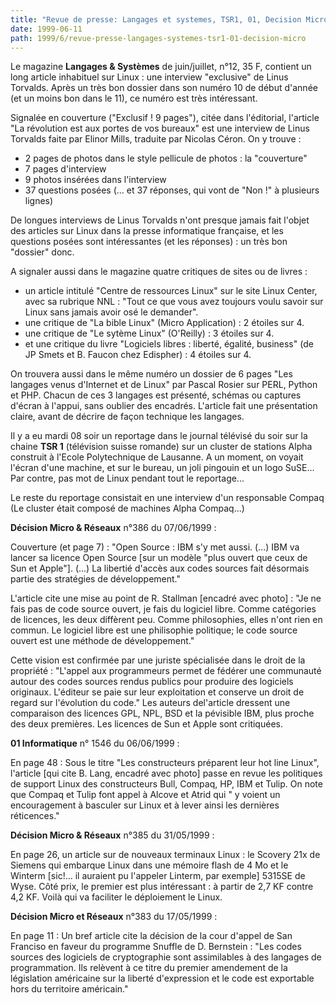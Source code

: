 ```yaml
---
title: "Revue de presse: Langages et systemes, TSR1, 01, Decision Micro"
date: 1999-06-11
path: 1999/6/revue-presse-langages-systemes-tsr1-01-decision-micro
---
```


<P>Le magazine <B>Langages &amp; Systèmes</B> de juin/juillet, n°12, 35 F,
contient un long article inhabituel sur Linux : une interview
"exclusive" de Linus Torvalds.
Après un très bon dossier dans son numéro 10 de début d'année (et un
moins bon dans le 11), ce numéro est très intéressant.</P>

<P>Signalée en couverture ("Exclusif ! 9 pages"), citée dans l'éditorial,
l'article "La révolution est aux portes de vos bureaux" est une
interview de Linus Torvalds faite par Elinor Mills, traduite par Nicolas
Céron. On y trouve :</P>

<UL>

<LI>2 pages de photos dans le style pellicule de photos : la "couverture"
<LI>7 pages d'interview
<LI>9 photos insérées dans l'interview
<LI>37 questions posées (... et 37 réponses, qui vont de "Non !" à
plusieurs lignes)
</UL>

<P>De longues interviews de Linus Torvalds n'ont presque jamais fait
l'objet des articles sur Linux dans la presse informatique française, et
les questions posées sont intéressantes (et les réponses) : un très bon
"dossier" donc.</P>

<P>A signaler aussi dans le magazine quatre critiques de sites ou de
livres :</P>

<UL>

<LI>un article intitulé "Centre de ressources Linux" sur le site Linux
Center, avec sa rubrique NNL : "Tout ce
que vous avez toujours voulu savoir sur Linux sans jamais avoir osé le
demander".
<LI>une critique de "La bible Linux" (Micro Application) : 2 étoiles sur 4.
<LI>une critique de "Le sytème Linux" (O'Reilly) : 3 étoiles sur 4.
<LI>et une critique du livre "Logiciels libres : liberté, égalité,
business" (de JP Smets et B. Faucon chez Edispher) : 4 étoiles sur 4.
</UL>

<P>On trouvera aussi dans le même numéro un dossier de 6 pages "Les langages
venus d'Internet et de Linux" par Pascal Rosier sur PERL, Python et
PHP. Chacun de ces 3 langages est présenté, schémas ou captures d'écran
à l'appui, sans oublier des encadrés. L'article fait une présentation
claire, avant de décrire de façon technique les langages.</P>

<P>Il y a eu mardi 08 soir un reportage dans le journal télévisé du
soir sur la chaine <B>TSR 1</B> (télévision suisse romande) sur un cluster
de stations Alpha construit à l'Ecole Polytechnique de Lausanne. A
un moment, on voyait l'écran d'une machine, et sur le bureau, un joli
pingouin et un logo SuSE... Par contre, pas mot de Linux pendant tout
le reportage...</P>

<P>Le reste du reportage consistait en une interview d'un responsable Compaq
(Le cluster était composé de machines Alpha Compaq...)</P>

<P><B>Décision Micro &amp; Réseaux</B> n°386 du 07/06/1999 :</P>

<P>Couverture (et page 7) : "Open Source : IBM s'y met aussi. (...) IBM va lancer
sa licence Open Source  [sur un modèle "plus ouvert que ceux de Sun et Apple"].
(...) La
libertié d'accès aux codes sources fait désormais partie des stratégies de
développement."</P>

<P>L'article cite une mise au point de R. Stallman [encadré avec photo] : "Je ne
fais pas de code source ouvert, je fais du logiciel libre. Comme catégories de
licences, les
deux diffèrent peu. Comme philosophies, elles n'ont rien en commun. Le logiciel
libre est une philisophie politique; le code source ouvert est une méthode de
développement."</P>

<P>Cette vision est confirmée par une juriste spécialisée dans le droit de la
propriété : "L'appel aux programmeurs permet de fédérer une communauté autour
des codes sources
rendus publics pour produire des logiciels originaux. L'éditeur se paie sur leur
exploitation et conserve un droit de regard sur l'évolution du code."
Les auteurs del'article dressent une comparaison des licences GPL, NPL, BSD et
la pévisible IBM, plus proche des deux premières. Les licences de Sun et Apple
sont critiquées.</P>

<P><B>01 Informatique</B> n° 1546 du 06/06/1999 :</P>

<P>En page 48 : Sous le titre "Les constructeurs préparent leur hot line Linux",
l'article [qui cite B. Lang, encadré avec photo] passe en revue les politiques
de support
Linux des constructeurs Bull, Compaq, HP, IBM et Tulip. On note que Compaq et
Tulip font appel à Alcove et Atrid qui " y voient un encouragement à basculer
sur Linux et à
lever ainsi les dernières réticences."</P>

<P><B>Décision Micro &amp; Réseaux</B> n°385 du 31/05/1999 :</P>

<P>En page 26, un article sur de nouveaux terminaux Linux : le Scovery 21x de
Siemens qui embarque Linux dans une mémoire flash de 4 Mo et le Winterm
[sic!... il auraient pu
l'appeler Linterm, par exemple] 5315SE de Wyse. Côté prix, le premier est plus
intéressant : à partir de 2,7 KF contre 4,2 KF. Voilà qui va faciliter le
déploiement le
Linux.</P>

<P><B>Décision Micro et Réseaux</B> n°383 du 17/05/1999 :</P>

<P>En page 11 : Un bref article cite la décision de la cour d'appel de San
Franciso en faveur du programme Snuffle de D. Bernstein : "Les codes
sources des logiciels de cryptographie sont assimilables à des langages
de programmation. Ils relèvent à ce titre du premier amendement de la
législation américaine sur la liberté d'expression et le code est exportable
hors du territoire américain."</P>



